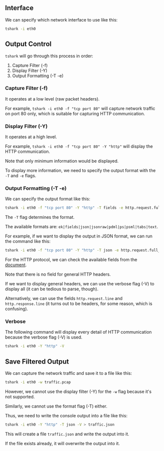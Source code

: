 ## Interface

We can specify which network interface to use like this:
```sh
tshark -i eth0
```

## Output Control

`tshark` will go through this process in order:
1. Capture Filter (-f)
2. Display Filter (-Y)
3. Output Formatting (-T -e)

### Capture Filter (-f)

It operates at a low level (raw packet headers).

For example, `tshark -i eth0 -f "tcp port 80"` will capture network traffic on port 80 only, which is suitable for capturing HTTP communication.

### Display Filter (-Y)

It operates at a high level.

For example, `tshark -i eth0 -f "tcp port 80" -Y "http"` will display the HTTP communication.

Note that only minimum information would be displayed.

To display more information, we need to specify the output format with the `-T` and `-e` flags.

### Output Formatting (-T -e)

We can specify the output format like this:
```sh
tshark -i eth0 -f "tcp port 80" -Y "http" -T fields -e http.request.full_uri -e http.request.line -e http.response_for.uri -e http.response.line
```

The `-T` flag determines the format.

The available formats are: `ek|fields|json|jsonraw|pdml|ps|psml|tabs|text`.

For example, if we want to display the output in JSON format, we can run the command like this:
```sh
tshark -i eth0 -f "tcp port 80" -Y "http" -T json -e http.request.full_uri -e http.request.line -e http.response_for.uri -e http.response.line
```

For the HTTP protocol, we can check the available fields from the [document](https://www.wireshark.org/docs/dfref/h/http.html).

Note that there is no field for general HTTP headers.

If we want to display general headers, we can use the verbose flag (-V) to display all (it can be tedious to parse, though).

Alternatively, we can use the fields `http.request.line` and `http.response.line` (it turns out to be headers, for some reason, which is confusing).

### Verbose

The following command will display every detail of HTTP communication because the verbose flag (-V) is used.
```sh
tshark -i eth0 -Y "http" -V
```

## Save Filtered Output

We can capture the network traffic and save it to a file like this:
```sh
tshark -i eth0 -w traffic.pcap
```

However, we cannot use the display filter (-Y) for the `-w` flag because it's not supported.

Similarly, we cannot use the format flag (-T) either.

Thus, we need to write the console output into a file like this:
```sh
tshark -i eth0 -Y "http" -T json -V > traffic.json
```

This will create a file `traffic.json` and write the output into it.

If the file exists already, it will overwrite the output into it.
